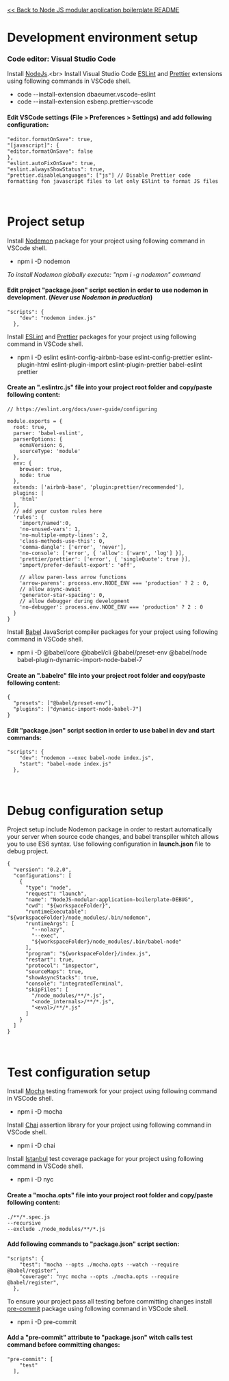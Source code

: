 [<< Back to Node JS modular application boilerplate README](https://github.com/FSVD/NodeJS-modular-application-boilerplate)

# Development environment setup

### Code editor: Visual Studio Code

Install [NodeJs](https://nodejs.rg/").<br>
Install Visual Studio Code [ESLint](https://marketplace.visualstudio.com/items?itemName=dbaeumer.vscode-eslint) and [Prettier](https://marketplace.visualstudio.com/items?itemName=esbenp.prettier-vscode) extensions using following commands in VSCode shell.

- code --install-extension dbaeumer.vscode-eslint
- code --install-extension esbenp.prettier-vscode

#### Edit VSCode settings (File > Preferences > Settings) and add following configuration:

```
"editor.formatOnSave": true,
"[javascript]": {
"editor.formatOnSave": false
},
"eslint.autoFixOnSave": true,
"eslint.alwaysShowStatus": true,
"prettier.disableLanguages": ["js"] // Disable Prettier code formatting fon javascript files to let only ESlint to format JS files
```

<br>

# Project setup

Install [Nodemon](https://nodemon.io/) package for your project using following command in VSCode shell.

- npm i -D nodemon

<i>To install Nodemon globally execute: "npm i -g nodemon" command</i>

#### Edit project "package.json" script section in order to use nodemon in development. (<i>Never use Nodemon in production</i>)

```
"scripts": {
    "dev": "nodemon index.js"
  },
```

Install [ESLint](https://eslint.org/) and [Prettier](https://prettier.io/) packages for your project using following command in VSCode shell.

- npm i -D eslint eslint-config-airbnb-base eslint-config-prettier eslint-plugin-html eslint-plugin-import eslint-plugin-prettier babel-eslint prettier

#### Create an ".eslintrc.js" file into your project root folder and copy/paste following content:

```
// https://eslint.org/docs/user-guide/configuring

module.exports = {
  root: true,
  parser: 'babel-eslint',
  parserOptions: {
    ecmaVersion: 6,
    sourceType: 'module'
  },
  env: {
    browser: true,
    node: true
  },
  extends: ['airbnb-base', 'plugin:prettier/recommended'],
  plugins: [
    'html'
  ],
  // add your custom rules here
  'rules': {
    'import/named':0,
    'no-unused-vars': 1,
    'no-multiple-empty-lines': 2,
    'class-methods-use-this': 0,
    'comma-dangle': ['error', 'never'],
    'no-console': ['error', { 'allow': ['warn', 'log'] }],
    'prettier/prettier': ['error', { 'singleQuote': true }],
    'import/prefer-default-export': 'off',

    // allow paren-less arrow functions
    'arrow-parens': process.env.NODE_ENV === 'production' ? 2 : 0,
    // allow async-await
    'generator-star-spacing': 0,
    // allow debugger during development
    'no-debugger': process.env.NODE_ENV === 'production' ? 2 : 0
  }
}

```

Install [Babel](https://babeljs.io/) JavaScript compiler packages for your project using following command in VSCode shell.

- npm i -D @babel/core @babel/cli @babel/preset-env @babel/node babel-plugin-dynamic-import-node-babel-7

#### Create an ".babelrc" file into your project root folder and copy/paste following content:

```
{
  "presets": ["@babel/preset-env"],
  "plugins": ["dynamic-import-node-babel-7"]
}
```

#### Edit "package.json" script section in order to use babel in dev and start commands:

```
"scripts": {
    "dev": "nodemon --exec babel-node index.js",
    "start": "babel-node index.js"
  },
```

<br>

# Debug configuration setup

Project setup include Nodemon package in order to restart automatically your server when source code changes, and babel transpiler whitch allows you to use ES6 syntax. Use following configuration in <strong>launch.json</strong> file to debug project.

```
{
  "version": "0.2.0",
  "configurations": [
    {
      "type": "node",
      "request": "launch",
      "name": "NodeJS-modular-application-boilerplate-DEBUG",
      "cwd": "${workspaceFolder}",
      "runtimeExecutable": "${workspaceFolder}/node_modules/.bin/nodemon",
      "runtimeArgs": [
        "--nolazy",
        "--exec",
        "${workspaceFolder}/node_modules/.bin/babel-node"
      ],
      "program": "${workspaceFolder}/index.js",
      "restart": true,
      "protocol": "inspector",
      "sourceMaps": true,
      "showAsyncStacks": true,
      "console": "integratedTerminal",
      "skipFiles": [
        "/node_modules/**/*.js",
        "<node_internals>/**/*.js",
        "<eval>/**/*.js"
      ]
    }
  ]
}
```

<br>

# Test configuration setup

Install [Mocha](https://mochajs.org/) testing framework for your project using following command in VSCode shell.

- npm i -D mocha

Install [Chai](https://www.chaijs.com/) assertion library for your project using following command in VSCode shell.

- npm i -D chai

Install [Istanbul](https://istanbul.js.org/) test coverage package for your project using following command in VSCode shell.

- npm i -D nyc

#### Create a "mocha.opts" file into your project root folder and copy/paste following content:

```
./**/*.spec.js
--recursive
--exclude ./node_modules/**/*.js
```

#### Add following commands to "package.json" script section:

```
"scripts": {
    "test": "mocha --opts ./mocha.opts --watch --require @babel/register",
    "coverage": "nyc mocha --opts ./mocha.opts --require @babel/register",
  },
```

To ensure your project pass all testing before committing changes install [pre-commit](https://www.npmjs.com/package/pre-commit) package using following command in VSCode shell.

- npm i -D pre-commit

#### Add a "pre-commit" attribute to "package.json" witch calls test command before committing changes:

```
"pre-commit": [
    "test"
  ],
```
